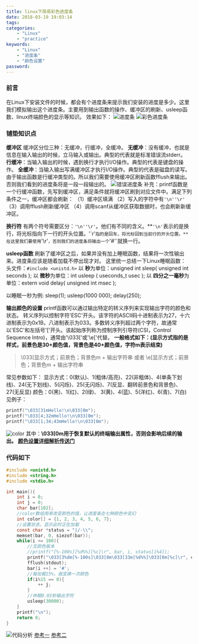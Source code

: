 ```yaml
---
title: linux下简易彩色进度条
date: 2018-03-19 19:03:14
tags:
categories:
    - "Linux"
    - "practice"
keywords:
    - "Linux"
    - "进度条"
    - "颜色设置"
password:
---
```

### 前言
在Linux下安装文件的时候，都会有个进度条来提示我们安装的进度是多少。这里我们模拟输出这个进度条。主要用到输出函数的操作、缓冲区的刷新、usleep函数、linux终端颜色的显示等知识。
效果如下：
![进度条](http://p3ax8ersb.bkt.clouddn.com/201803191947_365.gif-1920.jpg)
![彩色进度条](http://p3ax8ersb.bkt.clouddn.com/201803191947_20.gif-1920.jpg)
<!--more-->
### 铺垫知识点
**缓冲区**
缓冲区分位三种：无缓冲，行缓冲，全缓冲。
**无缓冲**：没有缓冲，也就是信息在输入输出的时候，立马输入或输出。典型的代表就是标准错误流stderr。
**行缓冲**：当输入输出的时候，遇到换行才执行I/O操作。典型的代表是键盘的操作。
**全缓冲**：当输入输出写满缓冲区才执行I/O操作。典型的代表是磁盘的读写。
由于输出函数是行缓冲类型的。所以我们需要使用缓冲区刷新函数fflush来输出。否则我们看到的进度条将是一段一段输出的。
![错误进度条](http://p3ax8ersb.bkt.clouddn.com/201803191959_49.gif-1920.jpg)
补充：printf函数是一个行缓冲函数，先写到缓冲区，满足条件就将缓冲区刷到对应文件中。满足下列条件之一，缓冲区都会刷新：
（1）缓冲区填满
（2）写入的字符中有`'\n''\r'`
（3）调用fflush刷新缓冲区
（4）调用scanf从缓冲区获取数据时，也会刷新新缓冲区。

**换行符**
有两个符号需要区分：`'\n''\r'`。他们有不同的含义。**`'\n'`表示的是换行，将光标指向下一行的开头位置。'\`r'`指的是回车，将光标回到当前行的开头位置。**在这里我们要使用`'\r'`，否则我们的进度条将输出一个`'#'`就换一行。

**usleep函数**
刷新了缓冲区之后，如果并没有加上睡眠函数，结果将一次性输出来。进度条应该是随着加载不停出现才对。
这里统一总结一下Linux睡眠函数：
头文件：`#include <unistd.h>`
以 **秒**为单位：unsigned int sleep( unsigned int seconds );
以 **微秒**为单位：int usleep ( useconds_t usec );
以 **四分之一毫秒**为单位：extern void delay( unsigned int msec );

以睡眠一秒为例:
sleep(1); usleep(1000 000); delay(250);

**输出颜色的设置**
printf函数可以通过输出特定的转义序列来实现输出字符的颜色和状态。
转义序列以控制字符'ESC'开头。该字符的ASCII码十进制表示为27，十六进制表示为0x1B，八进制表示为033。多数转义序列超过两个字符，故通常以'ESC'和左括号'['开头。该起始序列称为控制序列引导符(CSI，Control Sequence Intro)，通常由'\033['或'\e['代替。
**一般格式如下：(显示方式指的是样式，前景色是30+颜色值，背景色是40+颜色值，字符m表示结束)**
> \033[显示方式；前景色；背景色m + 输出字符串
> 或者
> \e[显示方式；前景色；背景色m + 输出字符串

常见参数如下：
显示方式：0(默认)、1(粗体/高亮)、22(非粗体)、4(单条下划线)、24(无下划线)、5(闪烁)、25(无闪烁)、7(反显、翻转前景色和背景色)、27(无反显)
颜色：0(黑)、1(红)、2(绿)、 3(黄)、4(蓝)、5(洋红)、6(青)、7(白)
见例子：
```c
printf("\033[31mHello!\n\033[0m");
printf("\033[4;32mHello!\n\033[0m");
printf("\033[1;34;43mHello!\n\033[0m");
```
![color](http://p3ax8ersb.bkt.clouddn.com/201803192037_682.png-480.jpg)
其中：**\033[0m用于恢复默认的终端输出属性，否则会影响后续的输出。**
[**颜色设置详细解析传送门**](http://www.cnblogs.com/clover-toeic/p/4031618.html)

### 代码如下
```c
#include <unistd.h>
#include <string.h>
#include <stdio.h>

int main(){
    int i = 0;
    int j = 0;
    char bar[102];
    //color数组用来改变颜色的值，让进度条在七种颜色中变幻
    int color[] = {1, 2, 3, 4, 5, 6, 7};
    //设置状态，显示此时正在加载
    const char *status = "|/-\\";
    memset(bar, 0, siezof(bar));
    while(i <= 100){
        //无颜色版本
        //printf("[%-100s][%d%%][%c]\r", bar, i, status[i%4]);
        printf("\033[3%dm[%-100s]\033[0m\033[33m[%d%%]\033[0m[%c]\r", color[j], bar, i, lable[i%4]);
        fflush(stdout);
        bar[i ++] = '#';
        //每加载15%，就变换一次颜色
        if(i%15 == 0){
            ++ j;
        }
        //休眠0.03秒输出字符
        usleep(30000);
    }
    printf("\n");
    return 0;
}
```
![代码分析](http://p3ax8ersb.bkt.clouddn.com/201803192104_382.png-1920.jpg)
[参考一](http://blog.csdn.net/sssssuuuuu666/article/details/78599860)
[参考二](http://blog.csdn.net/ArchyLi/article/details/78680231)
